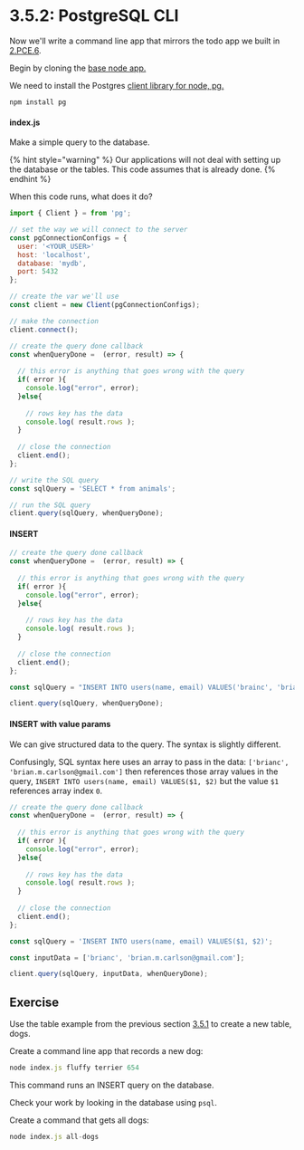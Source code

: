 # 3.5.2: PostgreSQL CLI

Now we'll write a command line app that mirrors the todo app we built in [2.PCE.6](../../2-back-end-basics/2.pce-post-class-exercises/2.pce.6-todo-list-json.md).

Begin by cloning the [base node app.](https://github.com/rocketacademy/base-node-swe1)

We need to install the Postgres [client library for node, pg.](https://www.npmjs.com/package/pg)

```text
npm install pg
```

#### index.js

Make a simple query to the database.

{% hint style="warning" %}
Our applications will not deal with setting up the database or the tables. This code assumes that is already done.
{% endhint %}

When this code runs, what does it do?

```javascript
import { Client } = from 'pg';

// set the way we will connect to the server
const pgConnectionConfigs = {
  user: '<YOUR_USER>'
  host: 'localhost',
  database: 'mydb',
  port: 5432
};

// create the var we'll use
const client = new Client(pgConnectionConfigs);

// make the connection
client.connect();

// create the query done callback
const whenQueryDone =  (error, result) => {
  
  // this error is anything that goes wrong with the query
  if( error ){
    console.log("error", error);
  }else{
  
    // rows key has the data
    console.log( result.rows );
  }
  
  // close the connection
  client.end();
};

// write the SQL query
const sqlQuery = 'SELECT * from animals';

// run the SQL query
client.query(sqlQuery, whenQueryDone);
```

#### INSERT

```javascript
// create the query done callback
const whenQueryDone =  (error, result) => {
  
  // this error is anything that goes wrong with the query
  if( error ){
    console.log("error", error);
  }else{
  
    // rows key has the data
    console.log( result.rows );
  }
  
  // close the connection
  client.end();
};

const sqlQuery = "INSERT INTO users(name, email) VALUES('brainc', 'brian.m.carlson@gmail.com')";

client.query(sqlQuery, whenQueryDone);
```

#### INSERT with value params

We can give structured data to the query. The syntax is slightly different.

Confusingly, SQL syntax here uses an array to pass in the data: `['brianc', 'brian.m.carlson@gmail.com']` then references those array values in the query,  `INSERT INTO users(name, email) VALUES($1, $2)` but the value `$1` references array index `0`.

```javascript
// create the query done callback
const whenQueryDone =  (error, result) => {
  
  // this error is anything that goes wrong with the query
  if( error ){
    console.log("error", error);
  }else{
  
    // rows key has the data
    console.log( result.rows );
  }
  
  // close the connection
  client.end();
};

const sqlQuery = 'INSERT INTO users(name, email) VALUES($1, $2)';

const inputData = ['brianc', 'brian.m.carlson@gmail.com'];

client.query(sqlQuery, inputData, whenQueryDone);
```

## Exercise

Use the table example from the previous section [3.5.1](3.5.1-postgresql.md) to create a new table, dogs.

Create a command line app that records a new dog:

```javascript
node index.js fluffy terrier 654
```

This command runs an INSERT query on the database.

Check your work by looking in the database using `psql`.

Create a command that gets all dogs:

```javascript
node index.js all-dogs
```

